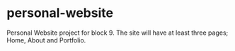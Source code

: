 # personal-website
Personal Website project for block 9. The site will have at least three pages; Home, About and Portfolio. 
